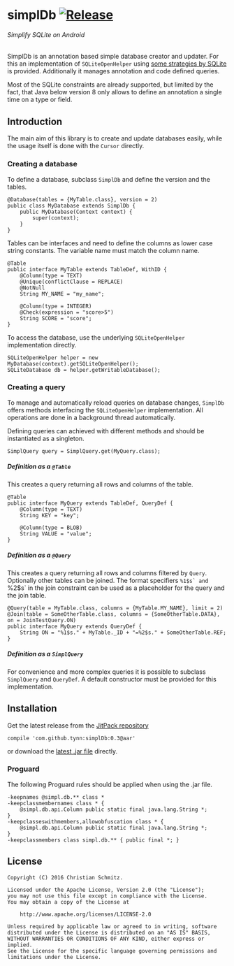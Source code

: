 # simplDb [![Release][1]][2]
###### Simplify SQLite on Android

SimplDb is an annotation based simple database creator and updater. For this an
implementation of `SQLiteOpenHelper` using [some strategies by SQLite][1] is
provided. Additionally it manages annotation and code defined queries.

Most of the SQLite constraints are already supported, but limited by the fact, that Java below
version 8 only allows to define an annotation a single time on a type or field.


## Introduction

The main aim of this library is to create and update databases easily, while the
usage itself is done with the `Cursor` directly.

### Creating a database

To define a database, subclass `SimplDb` and define the version and the tables.

    @Database(tables = {MyTable.class}, version = 2)
    public class MyDatabase extends SimplDb {
        public MyDatabase(Context context) {
            super(context);
        }
    }

Tables can be interfaces and need to define the columns as lower case string
constants. The variable name must match the column name.

    @Table
    public interface MyTable extends TableDef, WithID {
        @Column(type = TEXT)
        @Unique(conflictClause = REPLACE)
        @NotNull
        String MY_NAME = "my_name";

        @Column(type = INTEGER)
        @Check(expression = "score>5")
        String SCORE = "score";
    }

To access the database, use the underlying `SQLiteOpenHelper` implementation directly.

    SQLiteOpenHelper helper = new MyDatabase(context).getSQLiteOpenHelper();
    SQLiteDatabase db = helper.getWritableDatabase();


### Creating a query

To manage and automatically reload queries on database changes, `SimplDb` offers methods interfacing
the `SQLiteOpenHelper` implementation. All operations are done in a background thread automatically.

Defining queries can achieved with different methods and should be instantiated as a singleton.

    SimplQuery query = SimplQuery.get(MyQuery.class);

##### Definition as a `@Table`

This creates a query returning all rows and columns of the table.

    @Table
    public interface MyQuery extends TableDef, QueryDef {
        @Column(type = TEXT)
        String KEY = "key";

        @Column(type = BLOB)
        String VALUE = "value";
    }

##### Definition as a `@Query`

This creates a query returning all rows and columns filtered by `Query`. Optionally other tables
can be joined. The format specifiers ``%1$s` and ``%2$s` in the join constraint can be used as a
placeholder for the query and the join table.

    @Query(table = MyTable.class, columns = {MyTable.MY_NAME}, limit = 2)
    @Join(table = SomeOtherTable.class, columns = {SomeOtherTable.DATA}, on = JoinTestQuery.ON)
    public interface MyQuery extends QueryDef {
        String ON = "%1$s." + MyTable._ID + "=%2$s." + SomeOtherTable.REF;
    }

##### Definition as a `SimplQuery`

For convenience and more complex queries it is possible to subclass `SimplQuery` and `QueryDef`.
A default constructor must be provided for this implementation.


## Installation

Get the latest release from the [JitPack repository][2]

    compile 'com.github.tynn:simplDb:0.3@aar'

or download the [latest .jar file][4] directly.

### Proguard

The following Proguard rules should be applied when using the .jar file.

    -keepnames @simpl.db.** class *
    -keepclassmembernames class * {
        @simpl.db.api.Column public static final java.lang.String *;
    }
    -keepclasseswithmembers,allowobfuscation class * {
        @simpl.db.api.Column public static final java.lang.String *;
    }
    -keepclassmembers class simpl.db.** { public final *; }


## License

    Copyright (C) 2016 Christian Schmitz.

    Licensed under the Apache License, Version 2.0 (the "License");
    you may not use this file except in compliance with the License.
    You may obtain a copy of the License at
   
        http://www.apache.org/licenses/LICENSE-2.0

    Unless required by applicable law or agreed to in writing, software
    distributed under the License is distributed on an "AS IS" BASIS,
    WITHOUT WARRANTIES OR CONDITIONS OF ANY KIND, either express or implied.
    See the License for the specific language governing permissions and
    limitations under the License.


 [1]: https://jitpack.io/v/tynn/simplDb.svg
 [2]: https://jitpack.io/#tynn/simplDb
 [3]: https://www.sqlite.org/lang_altertable.html#otheralter
 [4]: https://jitpack.io/com/github/tynn/simplDb/0.3/simplDb-0.3.jar
